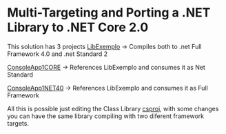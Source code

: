 # Multi-Targeting and Porting a .NET Library to .NET Core 2.0
This solution has 3 projects
[LibExemplo](https://github.com/antoniocampos/dotnetsamples/tree/master/MultiTarget/LibExemplo) -> Compiles both to .net Full Framework 4.0 and .net Standard 2

[ConsoleApp1CORE](https://github.com/antoniocampos/dotnetsamples/tree/master/MultiTarget/ConsoleApp1CORE) -> References LibExemplo and consumes it as Net Standard

[ConsoleApp1NET40](https://github.com/antoniocampos/dotnetsamples/tree/master/MultiTarget/ConsoleApp1NET40) -> References LibExemplo and consumes it as Full Framework

All this is possible just editing the Class Library [csproj](https://github.com/antoniocampos/dotnetsamples/blob/master/MultiTarget/LibExemplo/LibExemplo.csproj), with some changes you can have the same library compiling with two diferent framework targets.